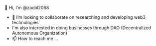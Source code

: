 👋 Hi, I’m @zacbl2068
- 👋 I’m looking to collaborate on researching and developing web3 technologies
- I'm also interested in doing businesses through DAO (Decentralized Autonomous Organization)
- 📫 How to reach me ...


